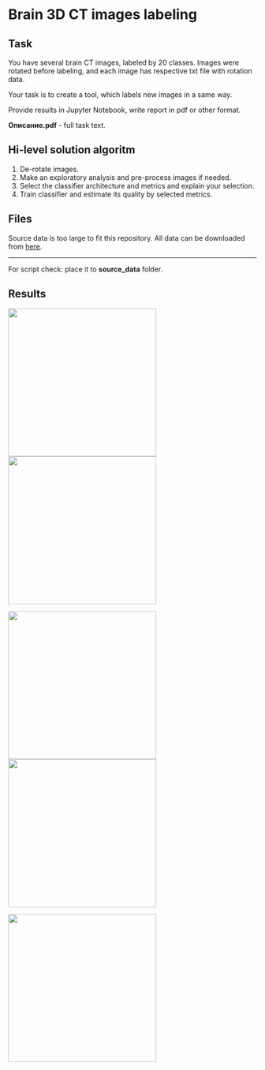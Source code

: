 # Brain 3D CT images labeling

## Task

You have several brain CT images, labeled by 20 classes. Images were rotated before labeling, and each image has respective txt file with rotation data.

Your task is to create a tool, which labels new images in a same way.

Provide results in Jupyter Notebook, write report in pdf or other format.

**Описание.pdf** - full task text.


## Hi-level solution algoritm

1. De-rotate images.
2. Make an exploratory analysis and pre-process images if needed.
3. Select the classifier architecture and metrics and explain your selection.
4. Train classifier and estimate its quality by selected metrics.

## Files

Source data is too large to fit this repository. All data can be downloaded from [here](https://drive.google.com/drive/folders/1jfoFSAHDMd55cK-qsOhgETMjPngIzQ66?usp=sharing).

****



For script check: place it to **source_data** folder.

## Results

<img src = "https://github.com/2326wz/Test_tasks/blob/master/Goods%20shelf%20clustering/results/shelf_clustered_2df842e3-2a23-46f0-8ef5-4e4806cfb92e_0.jpeg" width=300>   <img src = "https://github.com/2326wz/Test_tasks/blob/master/Goods%20shelf%20clustering/results/shelf_clustered_24d8bfc3-af64-4525-9dfc-bab6d1df6cbe_0.jpeg" width=300>

<img src = "https://github.com/2326wz/Test_tasks/blob/master/Goods%20shelf%20clustering/results/shelf_clustered_47532b0d-96bc-4589-983f-1e3e5700626a_1.jpeg" width=300>   <img src = "https://github.com/2326wz/Test_tasks/blob/master/Goods%20shelf%20clustering/results/shelf_clustered_d3518d48-72d7-47f8-b334-4e61244c4378_0.jpeg" width=300>

<img src = "https://github.com/2326wz/Test_tasks/blob/master/Goods%20shelf%20clustering/results/shelf_clustered_f3629039-af8c-4072-b956-32b77b762f0d_4.jpeg" width=300>




